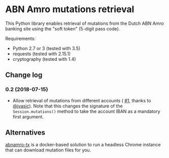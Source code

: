 # ABN Amro mutations retrieval

This Python library enables retrieval of mutations from the Dutch ABN Amro
banking site using the "soft token" (5-digit pass code).

Requirements:

- Python 2.7 or 3 (tested with 3.5)
- requests (tested with 2.15.1)
- cryptography (tested with 1.4)

## Change log

### 0.2 (2018-07-15)

- Allow retrieval of mutations from different accounts (
  [#1](https://github.com/djc/abna/pull/1), thanks to
  [@ivasic](https://github.com/ivasic)). Note that this changes the signature
  of the `Session.mutations()` method to take the account IBAN as a mandatory
  first argument.

## Alternatives

[abnamro-tx](https://github.com/mkrcah/abnamro-tx) is a docker-based solution
to run a headless Chrome instance that can download mutation files for you.
